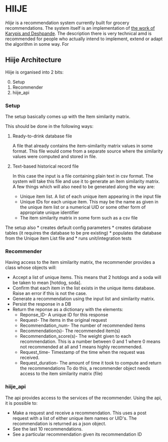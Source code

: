 # HIIJE
*Hiije* is a recommendation system currently built for grocery recommendations. The system itself is an implementation of [the work of Karypis and Deshpande](http://glaros.dtc.umn.edu/gkhome/fetch/papers/itemrsTOIS04.pdf). The description there is very technical amd is recommended for people who actually intend to implement, extend or adapt the algorithm in some way. For 


## Hiije Architecture
Hiije is organised into 2 bits:

0. Setup
1. Recommender
2. hiije_api

### Setup
The setup basically comes up with the Item similarity matrix.

This should be done in the following ways:

1. Ready-to-drink database file

	A file that already contains the item-similarity matrix values in some format. This file would come from a separate source where the similarity values were computed and stored in file.

1. Text-based historical record file

	In this case the input is a file containing plain text in csv format. The system will take this file and use it to generate an item similarity matrix. A few things which will also need to be generated along the way are:
	* Unique item list. A list of each unique item appearing in the input file
	* Unique IDs for each unique item. This may be the name as given in the unique item list or a numerical UID or some other form of appropriate unique identifier
	* The item similarity matrix in some form such as a csv file

The setup also 
	* creates default config parameters 
	* creates database tables (it requires the database to be pre existing)
	* populates the database from the Unique item List file and 
	* runs unit/integration tests


### Recommender
Having access to the item similarity matrix, the recommender provides a class whose objects will:
* Accept a list of unique items. This means that 2 hotdogs and a soda will be taken to mean [hotdog, soda].
* Confirm that each item in the list exists in the unique items database. Raise an error if this is not the case.
* Generate a recommendation using the input list and similarity matrix.
* Persist the response in a DB
* Return the reponse as a dictionary with the elements:
	* Reponse_ID- A unique ID for this response
	* Request- The items in the original request
	* Recommendation_num- The number of recommended items
	* Recommendation(s)- The recommended item(s)
	* Recommendation_score(s)- The weight given to each recommendation. This is a number between 0 and 1 where 0 means not recommended at all and 1 means highly recommended.
	* Request_time- Timestamp of the time when the request was received.
	* Request_duration- The amount of time it took to compute and return the recommendations
To do this, a recommender object needs access to the item similarity matrix (file)

### hiije_api
The api provides access to the services of the recommender. Using the api, it is possible to:
* Make a request and receive a recommendation. This uses a post request with a list of either unique item names or UID's. The recommendation is returned as a json object.
* See the last 10 recommendations.
* See a particular recommendation given its recommendation ID
